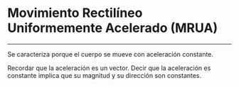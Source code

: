 # Movimiento Rectilíneo Uniformemente Acelerado (MRUA)
***
Se caracteriza porque el cuerpo se mueve con aceleración constante.

Recordar que la aceleración es un vector. Decir que la aceleración es constante implica que su magnitud y su dirección son constantes.